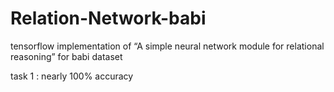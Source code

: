 # Relation-Network-babi
tensorflow implementation of “A simple neural network module for relational reasoning” for babi dataset

task 1 : nearly 100% accuracy
